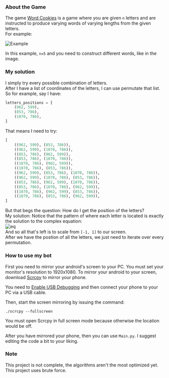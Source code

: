 ### About the Game
The game [Word Cookies](https://play.google.com/store/apps/details?id=com.bitmango.go.wordcookies) 
is a game where you are given `n` letters and are instructed to produce varying words of varying lengths from the given letters.   
For example:   

![Example](https://play-lh.googleusercontent.com/S1Bauc7lX4YRMXConNIRDeY0ICvVpXVviHeE66BS3bhcE9PjQhvVyQeUtLbDekb_iA)
       
In this example, `n=5` and you need to construct different words, like in the image.

### My solution
I simply try every possible combination of letters.   
After I have a list of coordinates of the letters, I can use permutate that list.   
So for example, say I have:
```python
letters_positions = [
    (962, 599), 
    (853, 786), 
    (1070, 786),
] 
```   
That means I need to try:
```python
[
    ((962, 599), (853, 786)),
    ((962, 599), (1070, 786)),
    ((853, 786), (962, 599)),
    ((853, 786), (1070, 786)),
    ((1070, 786), (962, 599)),
    ((1070, 786), (853, 786)),
    ((962, 599), (853, 786), (1070, 786)),
    ((962, 599), (1070, 786), (853, 786)),
    ((853, 786), (962, 599), (1070, 786)),
    ((853, 786), (1070, 786), (962, 599)),
    ((1070, 786), (962, 599), (853, 786)),
    ((1070, 786), (853, 786), (962, 599)),
]
```    

But that begs the question: How do I get the position of the letters?   
My solution: Notice that the pattern of where each letter is located is exactly the solution to the complex equation:   
![eq](https://i.imgur.com/Zo6yBgW.png)   
And so all that's left is to scale from `[-1, 1]` to our screen.   
After we have the postion of all the letters, we just need to iterate over every permutation.
### How to use my bot
First you need to mirror your android's screen to your PC.
You must set your monitor's resolution to 1920x1080.
To mirror your android to your screen, download [Scrcpy](https://github.com/Genymobile/scrcpy)
to mirror your phone.

You need to [Enable USB Debugging](https://www.google.com/search?q=how+to+enable+usb+debugging)
and then connect your phone to your PC via a USB cable.

Then, start the screen mirroring by issuing the command:
```shell
./scrcpy --fullscreen 
```
You must open Scrcpy in full screen mode because otherwise the location
would be off.

After you have mirrored your phone, then you can use `Main.py`.
I suggest editing the code a bit to your liking.

### Note
This project is not complete, the algorithms aren't the most optimized yet.
This project uses brute force.
